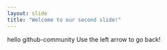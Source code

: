 ```yaml
---
layout: slide
title: "Welcome to our second slide!"
---
```

hello github-community
Use the left arrow to go back!
